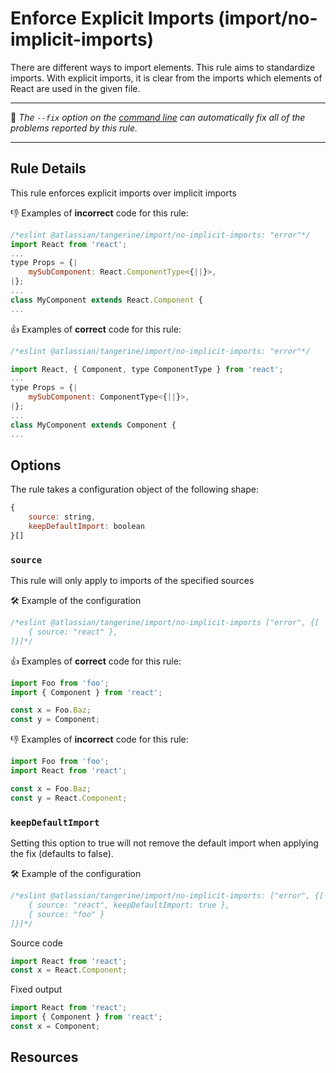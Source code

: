 # Enforce Explicit Imports (import/no-implicit-imports)

There are different ways to import elements. This rule aims to standardize imports.
With explicit imports, it is clear from the imports which elements of React are used in the given file.

---

🔧 _The `--fix` option on the [command line](https://eslint.org/docs/user-guide/command-line-interface#fix) can automatically fix all of the problems reported by this rule._

---

## Rule Details

This rule enforces explicit imports over implicit imports

👎 Examples of **incorrect** code for this rule:

```js
/*eslint @atlassian/tangerine/import/no-implicit-imports: "error"*/
import React from 'react';
...
type Props = {|
    mySubComponent: React.ComponentType<{||}>,
|};
...
class MyComponent extends React.Component {
...
```

👍 Examples of **correct** code for this rule:

```js
/*eslint @atlassian/tangerine/import/no-implicit-imports: "error"*/

import React, { Component, type ComponentType } from 'react';
...
type Props = {|
    mySubComponent: ComponentType<{||}>,
|};
...
class MyComponent extends Component {
...
```

## Options

The rule takes a configuration object of the following shape:

```js
{
    source: string,
    keepDefaultImport: boolean
}[]
```

### `source`

This rule will only apply to imports of the specified sources

🛠 Example of the configuration

```js
/*eslint @atlassian/tangerine/import/no-implicit-imports ["error", {[
    { source: "react" }, 
]}]*/
```

👍 Examples of **correct** code for this rule:

```js
import Foo from 'foo';
import { Component } from 'react';

const x = Foo.Baz;
const y = Component;
```

👎 Examples of **incorrect** code for this rule:

```js
import Foo from 'foo';
import React from 'react';

const x = Foo.Baz;
const y = React.Component;
```

### `keepDefaultImport`

Setting this option to true will not remove the default import when applying the fix (defaults to false).

🛠 Example of the configuration

```js
/*eslint @atlassian/tangerine/import/no-implicit-imports: ["error", {[
    { source: "react", keepDefaultImport: true }, 
    { source: "foo" }
]}]*/
```

Source code

```js
import React from 'react';
const x = React.Component;
```

Fixed output

```js
import React from 'react';
import { Component } from 'react';
const x = Component;
```

## Resources
